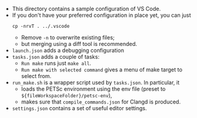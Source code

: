 * This directory contains a sample configuration of VS Code.
* If you don't have your preferred configuration in place yet, you can just
    ```
    cp -nrvT . ../.vscode
    ```
    - Remove `-n` to overwrite existing files;
    - but merging using a diff tool is recommended.
* `launch.json` adds a debugging configuration
* `tasks.json` adds a couple of tasks:
    - `Run make` runs just `make all`.
    - `Run make with selected command` gives a menu of make target to select from.
* `run_make.sh` is a wrapper script used by `tasks.json`. In particular, it
    - loads the PETSc environment using the env file (preset to `${fileWorkspaceFolder}/petsc-env`),
    - makes sure that `compile_commands.json` for Clangd is produced.
* `settings.json` contains a set of useful editor settings.
